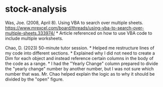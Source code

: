 # stock-analysis
Was, Joe. (2008, April 8). Using VBA to search over multiple sheets.  https://www.mrexcel.com/board/threads/using-vba-to-search-over-multiple-sheets.333974/
	* Article referenced on how to use VBA code to include multiple worksheets.


Chao, D. (2023) 50-minute tutor session. 
	* Helped me restructure lines of my code into different sections.
	* Explained why I did not need to create a Dim for each object and instead reference certain columns in the body of the code as a range.
	* I had the "Yearly Change" column prepared to divide the "yearly change" number by another number, but I was not sure which number that was. Mr. Chao helped explain the logic as to why it should be divided by the "open" figure.
